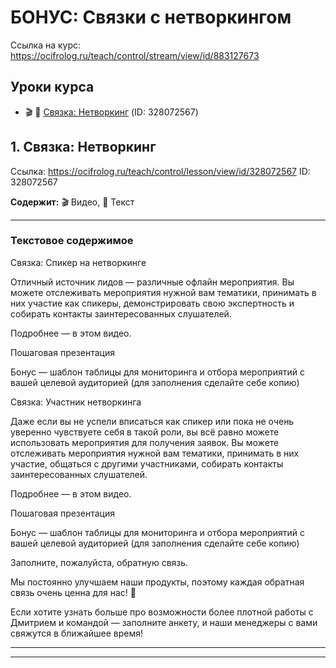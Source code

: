 # БОНУС: Связки с нетворкингом

Ссылка на курс: https://ocifrolog.ru/teach/control/stream/view/id/883127673

## Уроки курса

- 🎬 📝 [Связка: Нетворкинг](#бонус-связки-с-нетворкингом-lesson-1) (ID: 328072567)

<a id='бонус-связки-с-нетворкингом-lesson-1'></a>
## 1. Связка: Нетворкинг
Ссылка: https://ocifrolog.ru/teach/control/lesson/view/id/328072567
ID: 328072567

**Содержит:** 🎬 Видео, 📝 Текст

---

### Текстовое содержимое

Связка: Спикер на нетворкинге

Отличный источник лидов — различные офлайн мероприятия. Вы можете отслеживать мероприятия нужной вам тематики, принимать в них участие как спикеры, демонстрировать свою экспертность и собирать контакты заинтересованных слушателей.

Подробнее — в этом видео.

Пошаговая презентация

Бонус — шаблон таблицы для мониторинга и отбора мероприятий с вашей целевой аудиторией (для заполнения сделайте себе копию)

Связка: Участник нетворкинга

Даже если вы не успели вписаться как спикер или пока не очень уверенно чувствуете себя в такой роли, вы всё равно можете использовать мероприятия для получения заявок. Вы можете отслеживать мероприятия нужной вам тематики, принимать в них участие, общаться с другими участниками, собирать контакты заинтересованных слушателей.

Подробнее — в этом видео.

Пошаговая презентация

Бонус — шаблон таблицы для мониторинга и отбора мероприятий с вашей целевой аудиторией (для заполнения сделайте себе копию)

Заполните, пожалуйста, обратную связь.

Мы постоянно улучшаем наши продукты, поэтому каждая обратная связь очень ценна для нас! 💖

Если хотите узнать больше про возможности более плотной работы с Дмитрием и командой — заполните анкету, и наши менеджеры с вами свяжутся в ближайшее время!



---



---

<a id='бонус-связка-с-анкетой'></a>